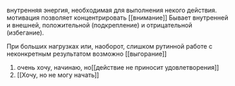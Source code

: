 внутренняя энергия, необходимая для выполнения некого действия. мотивация позволяет концентрировать [[внимание]]
Бывает внутренней и внешней, положительной (подкрепление) и отрицательной (избегание).




При больших нагрузках или, наоборот, слишком рутинной работе с неконкретным результатом возможно [[выгорание]]

1. очень хочу, начинаю, но[[действие не приносит удовлетворения]]
2. [[Хочу, но не могу начать]]